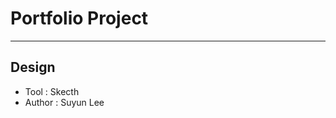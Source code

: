 <h1>Portfolio Project</h1>
<hr>
<h2>Design</h2>
<ul>
	<li>Tool : Skecth</li>
	<li>Author : Suyun Lee</li>
</ul>